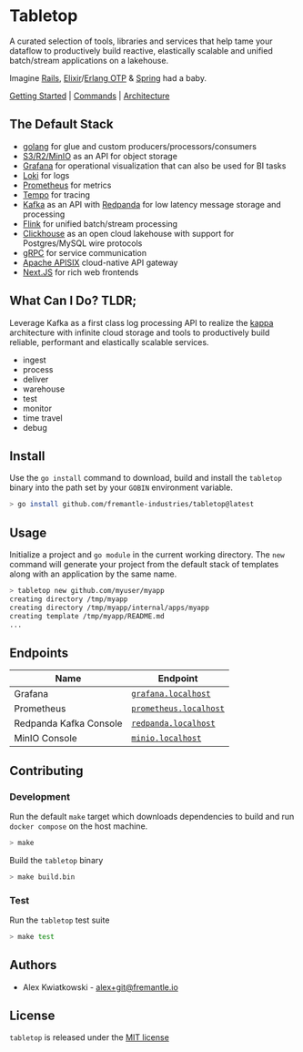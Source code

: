 # Tabletop

A curated selection of tools, libraries and services that help tame your dataflow to
productively build reactive, elastically scalable and unified batch/stream applications
on a lakehouse.

Imagine [Rails](https://rubyonrails.org), [Elixir](https://elixir-lang.org)/[Erlang OTP](https://www.erlang.org) & [Spring](https://spring.io) had a baby.

[Getting Started](./docs/GETTING_STARTED.md) | [Commands](./docs/COMMANDS.md) | [Architecture](./docs/ARCHITECTURE.md)

## The Default Stack

- [golang](https://go.dev) for glue and custom producers/processors/consumers
- [S3/R2/MinIO](https://en.wikipedia.org/wiki/Amazon_S3) as an API for object storage
- [Grafana](https://github.com/grafana/grafana) for operational visualization that can also be used for BI tasks
- [Loki](https://github.com/grafana/loki) for logs
- [Prometheus](https://github.com/prometheus/prometheus) for metrics
- [Tempo](https://github.com/grafana/tempo) for tracing
- [Kafka](https://kafka.apache.org) as an API with [Redpanda](https://redpanda.com) for low latency message storage and processing
- [Flink](https://flink.apache.org) for unified batch/stream processing
- [Clickhouse](https://github.com/ClickHouse/ClickHouse) as an open cloud lakehouse with support for Postgres/MySQL wire protocols
- [gRPC](https://grpc.io) for service communication
- [Apache APISIX](https://github.com/apache/apisix) cloud-native API gateway
- [Next.JS](https://nextjs.org) for rich web frontends

## What Can I Do? TLDR;

Leverage Kafka as a first class log processing API to realize the [kappa](https://milinda.pathirage.org/kappa-architecture.com)
architecture with infinite cloud storage and tools to productively build reliable, performant
and elastically scalable services.

- ingest
- process
- deliver
- warehouse
- test
- monitor
- time travel
- debug

## Install

Use the `go install` command to download, build and install the `tabletop` binary into the path
set by your `GOBIN` environment variable.

```bash
> go install github.com/fremantle-industries/tabletop@latest
```

## Usage

Initialize a project and `go module` in the current working directory. The `new` command
will generate your project from the default stack of templates along with an application
by the same name.

```bash
> tabletop new github.com/myuser/myapp
creating directory /tmp/myapp
creating directory /tmp/myapp/internal/apps/myapp
creating template /tmp/myapp/README.md
...
```

## Endpoints

| Name                       | Endpoint                                              |
| ---------------------------| ------------------------------------------------------|
| Grafana                    | [`grafana.localhost`](http://grafana.localhost)       |
| Prometheus                 | [`prometheus.localhost`](http://prometheus.localhost) |
| Redpanda Kafka Console     | [`redpanda.localhost`](http://redpanda.localhost)     |
| MinIO Console              | [`minio.localhost`](http://minio.localhost)           |

## Contributing

### Development

Run the default `make` target which downloads dependencies to build and run
`docker compose` on the host machine.

```bash
> make
```

Build the `tabletop` binary

```bash
> make build.bin
```

### Test

Run the `tabletop` test suite

```bash
> make test
```

## Authors

- Alex Kwiatkowski - alex+git@fremantle.io

## License

`tabletop` is released under the [MIT license](./LICENSE.md)
